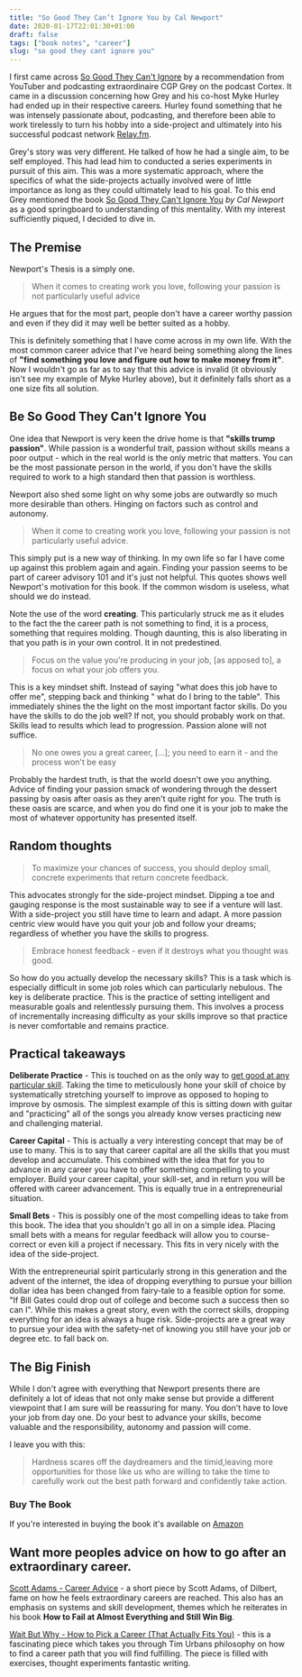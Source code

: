 ```yaml
---
title: "So Good They Can’t Ignore You by Cal Newport"
date: 2020-01-17T22:01:30+01:00
draft: false
tags: ["book notes", "career"]
slug: "so good they cant ignore you"
---
```

I first came across [So Good They Can't Ignore](https://www.amazon.co.uk/Good-They-Cant-Ignore-You/dp/0349415862/ref=sr_1_1?crid=B3YK1FS2FLD4&dchild=1&keywords=so+good+they+can%27t+ignore+you&qid=1602450722&sprefix=so+good+%2Caps%2C159&sr=8-1) by a recommendation from YouTuber and podcasting extraordinaire CGP Grey on the podcast Cortex. It came in a discussion concerning how Grey and his co-host Myke Hurley had ended up in their respective careers. Hurley found something that he was intensely passionate about, podcasting, and therefore been able to work tirelessly to turn his hobby into a side-project and ultimately into his successful podcast network [Relay.fm](https://relay.fm).
<!--more-->
Grey's story was very different. He talked of how he had a single aim, to be self employed. This had lead him to conducted a series experiments in pursuit of this aim. This was a more systematic approach, where the specifics of what the side-projects actually involved were of little importance as long as they could ultimately lead to his goal. To this end Grey mentioned the book [So Good They Can't Ignore You](https://www.amazon.co.uk/Good-They-Cant-Ignore-You/dp/0349415862/ref=sr_1_1?crid=B3YK1FS2FLD4&dchild=1&keywords=so+good+they+can%27t+ignore+you&qid=1602450722&sprefix=so+good+%2Caps%2C159&sr=8-1) *by Cal Newport* as a good springboard to understanding of this mentality. With my interest sufficiently piqued, I decided to dive in. 

## The Premise
Newport's Thesis is a simply one.
>When it comes to creating work you love, following your passion is not particularly useful advice

He argues that for the most part, people don't have a career worthy passion and even if they did it may well be better suited as a hobby. 

This is definitely something that I have come across in my own life. With the most common career advice that I've heard being something along the lines of **"find something you love and figure out how to make money from it"**. Now I wouldn't go as far as to say that this advice is invalid (it obviously isn't see my example of Myke Hurley above), but it definitely falls short as a one size fits all solution.

## Be So Good They Can't Ignore You

One idea that Newport is very keen the drive home is that **"skills trump passion"**. While passion is a wonderful trait, passion without skills means a poor output - which in the real world is the only metric that matters. You can be the most passionate person in the world, if you don't have the skills required to work to a high standard then that passion is worthless.

Newport also shed some light on why some jobs are outwardly so much more desirable than others. Hinging on factors such as control and autonomy.

> When it come to creating work you love, following your passion is not particularly useful advice.

This simply put is a new way of thinking. In my own life so far I have come up against this problem again and again. Finding your passion seems to be part of career advisory 101 and it's just not helpful. This quotes shows well Newport's motivation for this book. If the common wisdom is useless, what should we do instead.

Note the use of the word **creating**. This particularly struck me as it eludes to the fact the the career path is not something to find, it is a process, something that requires molding. Though daunting, this is also liberating in that you path is in your own control. It in not predestined. 

> Focus on the value you're producing in your job, [as apposed to], a focus on what your job offers you.

This is a key mindset shift. Instead of saying  "what does this job have to offer me", stepping back and thinking " what do I bring to the table". This immediately shines the the light on the most important factor skills. Do you have the skills to do the job well? If not, you should probably work on that. Skills lead to results which lead to progression. Passion alone will not suffice. 

> No one owes you a great career, [...]; you need to earn it - and the process won't be easy

Probably the hardest truth, is that the world doesn't owe you anything. Advice of finding your passion smack of wondering through the dessert passing by oasis after oasis as they aren't quite right for you. The truth is these oasis are scarce, and when you do find one it is  your job to make the most of whatever opportunity has presented itself.

## Random thoughts
> To maximize your chances of success, you should deploy small, concrete experiments that return concrete feedback.

This advocates strongly for the side-project mindset. Dipping a toe and gauging response is the most sustainable way to see if a venture will last. With a side-project you still have time to learn and adapt. A more passion centric view would have you quit your job and follow your dreams; regardless of whether you have the skills to progress. 

>Embrace honest feedback - even if it destroys what you thought was good.

So how do you actually develop the necessary skills? This is a task which is especially difficult in some job roles which can particularly nebulous. The key is deliberate practice. This is the practice of setting intelligent and measurable goals and relentlessly pursuing them. This involves a process of incrementally increasing difficulty as your skills improve so that practice is never comfortable and remains practice. 

## Practical takeaways

**Deliberate Practice** - This is touched on as the only way to [get good at any particular skill](https://youshouldcreate.com/deliberate-practice/). Taking the time to meticulously hone your skill of choice by systematically stretching yourself to improve as opposed to hoping  to improve by osmosis. The simplest example of this is sitting down with guitar and "practicing" all of the songs you already know verses practicing new and challenging material. 

**Career Capital** - This is actually a very interesting concept that may be of use to many. This is to say that career capital are all the skills that you must develop and accumulate. This combined with the idea that for you to advance in any career you have to offer something compelling to your employer. Build your career capital, your skill-set, and in return you will be offered with career advancement. This is equally true in a entrepreneurial situation. 

**Small Bets** - This is possibly one of the most compelling ideas to take from this book. The idea that you shouldn't go all in on a simple idea. Placing small bets with a means for regular feedback will allow you to course-correct or even kill a project if necessary.  This fits in very nicely with the idea of the side-project.

With the entrepreneurial spirit particularly strong in this generation and the advent of the internet, the idea of dropping everything to pursue your billion dollar idea has been changed from fairy-tale to a feasible option for some. "If Bill Gates could drop out of college and become such a success then so can I". While this makes a great story, even with the correct skills, dropping everything for an idea is always a huge risk. Side-projects are a great way to pursue your idea with the safety-net of knowing you still have your job or degree etc. to fall back on.


## The Big Finish
While I don't agree with everything that Newport presents there are definitely a lot of ideas that not only make sense but provide a different viewpoint that I am sure will be reassuring for many. You don't have to love your job from day one. Do your best to advance your skills, become valuable and the responsibility, autonomy and passion will come. 

I leave you with this:

> Hardness scares off the daydreamers and the timid,leaving more opportunities for those like us who are willing to take the time to carefully work out the best path forward and confidently take action.

### Buy The Book 

If you're interested in buying the book it's available on [Amazon](https://www.amazon.co.uk/Good-They-Cant-Ignore-You/dp/0349415862/ref=sr_1_1?crid=B3YK1FS2FLD4&dchild=1&keywords=so+good+they+can%27t+ignore+you&qid=1602450722&sprefix=so+good+%2Caps%2C159&sr=8-1) 


## Want more peoples advice on how to go after an extraordinary career.

[Scott Adams - Career Advice](http://dilbertblog.typepad.com/the_dilbert_blog/2007/07/career-advice.html) - a short piece by Scott Adams, of Dilbert, fame on how he feels extraordinary careers are reached. This also has an emphasis on systems and skill development, themes which he reiterates in his book **How to Fail at Almost Everything and Still Win Big**.   

[Wait But Why - How to Pick a Career (That Actually Fits You)](https://waitbutwhy.com/2018/04/picking-career.html) - this is a fascinating piece which takes you through Tim Urbans philosophy on how to find a career path that you will find fulfilling. The piece is filled with exercises, thought experiments fantastic writing. 
